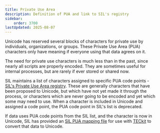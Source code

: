 ```yaml
---
title: Private Use Area
description: Definition of PUA and link to SIL's registry
sidebar:
    order: 3700
lastUpdated: 2025-08-07
---
```


Unicode has reserved several blocks of characters for private use by individuals, organizations, or groups. These Private Use Area (PUA) characters only have meaning if everyone using that data agrees on it. 

The need for private use characters is much less than in the past, since nearly all scripts are properly encoded. They are sometimes useful for internal processes, but are rarely if ever stored or shared now.

SIL maintains a list of characters assigned to specific PUA code points - [SIL's Private Use Area registry][sil-pua]. These are generally characters that have been proposed to Unicode, but which have not yet made it through the process, or characters which are never going to be encoded and yet which some may need to use. When a character is included in Unicode and assigned a code point, the PUA code point in SIL's list is deprecated.

If data uses PUA code points from the SIL list, and the character is now in Unicode, SIL has provided an [SIL PUA mapping file][pua-mapping] for use with [TECkit][teckit] to convert that data to Unicode.

[teckit]: https://software.sil.org/teckit/
[sil-pua]: https://github.com/silnrsi/unicode-resources/tree/main/sil-pua
[pua-mapping]: https://github.com/silnrsi/wsresources/tree/master/scripts/Latn/mappings/sil-pua
